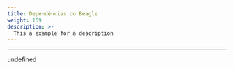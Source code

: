```yaml
---
title: Dependências do Beagle
weight: 159
description: >-
  This a example for a description
---
```


---

undefined

